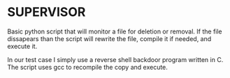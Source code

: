 # SUPERVISOR

Basic python script that will monitor a file for deletion or removal. If the file dissapears than the script will rewrite the file, compile it if needed, and execute it. 

In our test case I simply use a reverse shell backdoor program written in C. The script uses gcc to recompile the copy and execute. 

